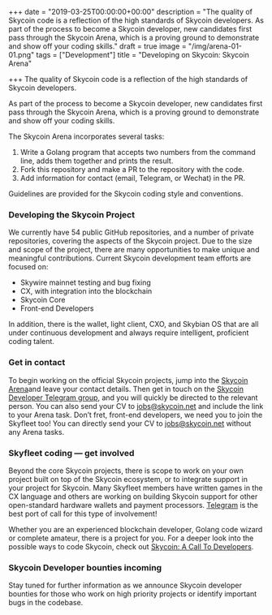 +++
date = "2019-03-25T00:00:00+00:00"
description = "The quality of Skycoin code is a reflection of the high standards of Skycoin developers.  As part of the process to become a Skycoin developer, new candidates first pass through the Skycoin Arena, which is a proving ground to demonstrate and show off your coding skills."
draft = true
image = "/img/arena-01-01.png"
tags = ["Development"]
title = "Developing on Skycoin: Skycoin Arena"

+++
The quality of Skycoin code is a reflection of the high standards of Skycoin developers.

As part of the process to become a Skycoin developer, new candidates first pass through the Skycoin Arena, which is a proving ground to demonstrate and show off your coding skills.

The Skycoin Arena incorporates several tasks:

1. Write a Golang program that accepts two numbers from the command line, adds them together and prints the result.
2. Fork this repository and make a PR to the repository with the code.
3. Add information for contact (email, Telegram, or Wechat) in the PR.

Guidelines are provided for the Skycoin coding style and conventions.

### **Developing the Skycoin Project**

We currently have 54 public GitHub repositories, and a number of private repositories, covering the aspects of the Skycoin project. Due to the size and scope of the project, there are many opportunities to make unique and meaningful contributions. Current Skycoin development team efforts are focused on:

* Skywire mainnet testing and bug fixing
* CX, with integration into the blockchain
* Skycoin Core
* Front-end Developers

In addition, there is the wallet, light client, CXO, and Skybian OS that are all under continuous development and always require intelligent, proficient coding talent.

### **Get in contact**

To begin working on the official Skycoin projects, jump into the [Skycoin Arena](https://github.com/skycoin/arena)and leave your contact details. Then get in touch on the [Skycoin Developer Telegram group](https://t.me/skycoindev), and you will quickly be directed to the relevant person. You can also send your CV to [jobs@skycoin.net](mailto:jobs@skycoin.net) and include the link to your Arena task. Don’t fret, front-end developers, we need you to join the Skyfleet too! You can directly send your CV to [jobs@skycoin.net](mailto:jobs@skycoin.net) without any Arena tasks.

### **Skyfleet coding — get involved**

Beyond the core Skycoin projects, there is scope to work on your own project built on top of the Skycoin ecosystem, or to integrate support in your project for Skycoin. Many Skyfleet members have written games in the CX language and others are working on building Skycoin support for other open-standard hardware wallets and payment processors. [Telegram](https://t.me/skycoindev) is the best port of call for this type of involvement!

Whether you are an experienced blockchain developer, Golang code wizard or complete amateur, there is a project for you. For a deeper look into the possible ways to code Skycoin, check out [Skycoin: A Call To Developers](https://medium.com/@Skycoinproject/skycoin-call-for-developers-509b2ddb8760).

### **Skycoin Developer bounties incoming**

Stay tuned for further information as we announce Skycoin developer bounties for those who work on high priority projects or identify important bugs in the codebase.